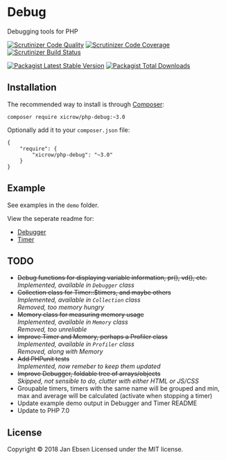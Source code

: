 # Debug

Debugging tools for PHP

[![Scrutinizer Code Quality](https://scrutinizer-ci.com/g/xicrow/php-debug/badges/quality-score.png?b=master)](https://scrutinizer-ci.com/g/xicrow/php-debug/?branch=master)
[![Scrutinizer Code Coverage](https://scrutinizer-ci.com/g/xicrow/php-debug/badges/coverage.png?b=master)](https://scrutinizer-ci.com/g/xicrow/php-debug/?branch=master)
[![Scrutinizer Build Status](https://scrutinizer-ci.com/g/xicrow/php-debug/badges/build.png?b=master)](https://scrutinizer-ci.com/g/xicrow/php-debug/build-status/master)

[![Packagist Latest Stable Version](https://poser.pugx.org/xicrow/php-debug/v/stable)](https://packagist.org/packages/xicrow/php-debug)
[![Packagist Total Downloads](https://poser.pugx.org/xicrow/php-debug/downloads)](https://packagist.org/packages/xicrow/php-debug)

## Installation

The recommended way to install is through [Composer](https://getcomposer.org/):

```
composer require xicrow/php-debug:~3.0
```

Optionally add it to your `composer.json` file:

```
{
    "require": {
        "xicrow/php-debug": "~3.0"
    }
}
```

## Example

See examples in the `demo` folder.

View the seperate readme for:

- [Debugger](Debugger.md)
- [Timer](Timer.md)

## TODO

- ~~Debug functions for displaying variable information, pr(), vd(), etc.~~  
  *Implemented, available in `Debugger` class*
- ~~Collection class for Timer::$timers, and maybe others~~  
  *Implemented, available in `Collection` class*  
  *Removed, too memory hungry*
- ~~Memory class for measuring memory usage~~  
  *Implemented, available in `Memory` class*  
  *Removed, too unreliable*
- ~~Improve Timer and Memory, perhaps a Profiler class~~  
  *Implemented, available in `Profiler` class*  
  *Removed, along with Memory*
- ~~Add PHPunit tests~~  
  *Implemented, now remeber to keep them updated*
- ~~Improve Debugger, foldable tree of arrays/objects~~  
  *Skipped, not sensible to do, clutter with either HTML or JS/CSS*
- Groupable timers, timers with the same name will be grouped and min, max and average will be calculated (activate when stopping a timer)
- Update example demo output in Debugger and Timer README
- Update to PHP 7.0

## License

Copyright &copy; 2018 Jan Ebsen Licensed under the MIT license.

